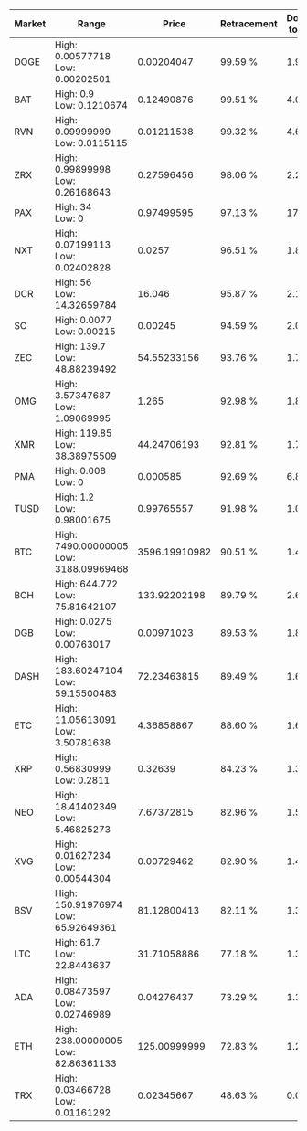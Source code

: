 | Market | Range | Price| Retracement | Doubles to 50% |
| --- | --- | --- | --- | --- |
| DOGE | High: 0.00577718<br />Low: 0.00202501 | 0.00204047 | 99.59 % | 1.91 |
| BAT | High: 0.9<br />Low: 0.1210674 | 0.12490876 | 99.51 % | 4.09 |
| RVN | High: 0.09999999<br />Low: 0.0115115 | 0.01211538 | 99.32 % | 4.60 |
| ZRX | High: 0.99899998<br />Low: 0.26168643 | 0.27596456 | 98.06 % | 2.28 |
| PAX | High: 34<br />Low: 0 | 0.97499595 | 97.13 % | 17.44 |
| NXT | High: 0.07199113<br />Low: 0.02402828 | 0.0257 | 96.51 % | 1.87 |
| DCR | High: 56<br />Low: 14.32659784 | 16.046 | 95.87 % | 2.19 |
| SC | High: 0.0077<br />Low: 0.00215 | 0.00245 | 94.59 % | 2.01 |
| ZEC | High: 139.7<br />Low: 48.88239492 | 54.55233156 | 93.76 % | 1.73 |
| OMG | High: 3.57347687<br />Low: 1.09069995 | 1.265 | 92.98 % | 1.84 |
| XMR | High: 119.85<br />Low: 38.38975509 | 44.24706193 | 92.81 % | 1.79 |
| PMA | High: 0.008<br />Low: 0 | 0.000585 | 92.69 % | 6.84 |
| TUSD | High: 1.2<br />Low: 0.98001675 | 0.99765557 | 91.98 % | 1.09 |
| BTC | High: 7490.00000005<br />Low: 3188.09969468 | 3596.19910982 | 90.51 % | 1.48 |
| BCH | High: 644.772<br />Low: 75.81642107 | 133.92202198 | 89.79 % | 2.69 |
| DGB | High: 0.0275<br />Low: 0.00763017 | 0.00971023 | 89.53 % | 1.81 |
| DASH | High: 183.60247104<br />Low: 59.15500483 | 72.23463815 | 89.49 % | 1.68 |
| ETC | High: 11.05613091<br />Low: 3.50781638 | 4.36858867 | 88.60 % | 1.67 |
| XRP | High: 0.56830999<br />Low: 0.2811 | 0.32639 | 84.23 % | 1.30 |
| NEO | High: 18.41402349<br />Low: 5.46825273 | 7.67372815 | 82.96 % | 1.56 |
| XVG | High: 0.01627234<br />Low: 0.00544304 | 0.00729462 | 82.90 % | 1.49 |
| BSV | High: 150.91976974<br />Low: 65.92649361 | 81.12800413 | 82.11 % | 1.34 |
| LTC | High: 61.7<br />Low: 22.8443637 | 31.71058886 | 77.18 % | 1.33 |
| ADA | High: 0.08473597<br />Low: 0.02746989 | 0.04276437 | 73.29 % | 1.31 |
| ETH | High: 238.00000005<br />Low: 82.86361133 | 125.00999999 | 72.83 % | 1.28 |
| TRX | High: 0.03466728<br />Low: 0.01161292 | 0.02345667 | 48.63 % | 0.00 |
